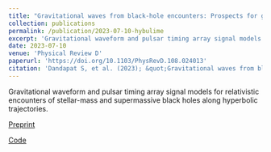 ```yaml
---
title: "Gravitational waves from black-hole encounters: Prospects for ground and galaxy-based observatories"
collection: publications
permalink: /publication/2023-07-10-hybulime
excerpt: 'Gravitational waveform and pulsar timing array signal models for relativistic encounters of stellar-mass and supermassive black holes along hyperbolic trajectories.'
date: 2023-07-10
venue: 'Physical Review D'
paperurl: 'https://doi.org/10.1103/PhysRevD.108.024013'
citation: 'Dandapat S, et al. (2023); &quot;Gravitational waves from black-hole encounters: Prospects for ground and galaxy-based observatories.&quot; <i>PRD</i> 108 024013.'
---
```

Gravitational waveform and pulsar timing array signal models for relativistic encounters of stellar-mass and supermassive black holes along hyperbolic trajectories.

[Preprint](https://arxiv.org/abs/2305.19318)

[Code](https://github.com/subhajitphy/GW_hyp)